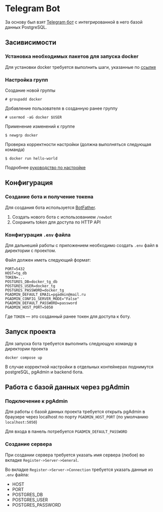 # Telegram Bot
За основу был взят [Telegram бот](https://github.com/Artrazr/TelegramBot-PostgreSQL.git) с интегрированной в него базой данных PostgreSQL.

## Засивисимости

### Установка необходимых пакетов для запуска docker

Для установки docker требуется выполнить шаги, указанные по [ссылке](https://docs.docker.com/engine/install/)

### Настройка групп
Создание новой группы
```
# groupadd docker
```

Добавление пользователя в созданную ранее группу
```
# usermod -aG docker $USER
```

Применение изменений к группе
```
$ newgrp docker
```

Проверка корректности настройки (должна выполняться следующая команда)
```
$ docker run hello-world
```

Подробнее [руководство по настройке](https://docs.docker.com/engine/install/linux-postinstall/)

## Конфигурация

### Создание бота и получение токена

Для создания бота используется [BotFather](https://telegram.me/BotFather).

1. Создать нового бота с использованием `/newbot`
2. Сохранить token для доступа по HTTP API

### Конфигурация `.env` файла 

Для дальнешей работы с приложением необходимо создать `.env` файл в директории с проектом.

Файл должен иметь следующий формат:
```
PORT=5432
HOST=tg_db
TOKEN=...
POSTGRES_DB=docker_tg_db
POSTGRES_USER=docker_tg
POSTGRES_PASSWORD=docker_tg
PGADMIN_DEFAULT_EMAIL=pgadmin@mail.ru
PGADMIN_CONFIG_SERVER_MODE="False"
PGADMIN_DEFAULT_PASSWORD=password
PGADMIN_HOST_PORT=5050
```

Где `TOKEN` — это созданный ранее токен для доступа к боту.

## Запуск проекта

Для запуска бота требуется выполнить следующую команду в директории проекта
```
docker compose up
```

В случае корректной настройки в отдельных контейнерах поднимутся postgreSQL, pgAdmin и backend бота.

## Работа с базой данных через pgAdmin

### Подключение к pgAdmin

Для работы с базой данных проекта требуется открыть pgAdmin в браузере через localhost по порту `PGADMIN_HOST_PORT`
(по умолчанию `localhost:5050`)

Для входа в панель потребуется ```PGADMIN_DEFAULT_PASSWORD```

### Создание сервера

При создании сервера требуется указать имя сервера (любое) во вкладке `Register->Server->General`.

Во вкладке `Register->Server->Connection` требуется указать данные из `.env` файла:
- HOST
- PORT
- POSTGRES_DB
- POSTGRES_USER
- POSTGRES_PASSWORD
